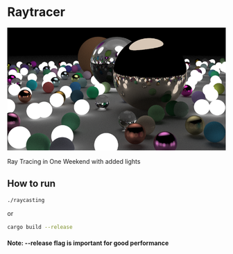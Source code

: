 # Raytracer

![Render](render.png "Render")

Ray Tracing in One Weekend with added lights

## How to run

```zsh
./raycasting
```

or

```zsh
cargo build --release
```
#### Note: --release flag is important for good performance
